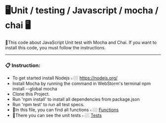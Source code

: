 # 🖥️Unit / testing / Javascript / mocha / chai  🖥️
📖This code about JavaScript Unit test with Mocha and Chai.
If you want to install this code, you must follow the instructions.
***
### 📋 Instruction:
* To get started install Nodejs 👉🏼 https://nodejs.org/
* Install Mocha by running the command in WebStorm's terminal npm install --global mocha
* Clone this Project.
* Run 'npm install' to install all dependencies from package.json
* Run 'npm test' to run all test specs.
* 📁In this file, you can find  all functions 👉🏼 [Functions](index.js)
* 📁There you can see the unit tests 👉🏼 [Tests](test/index.spec.js)
